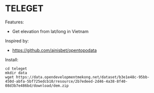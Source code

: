 # TELEGET

Features:
- Get elevation from lat/long in Vietnam

Inspired by:
- https://github.com/ajnisbet/opentopodata

Install:
```
cd teleget
mkdir data
wget https://data.opendevelopmentmekong.net/dataset/b3e1e48c-95bb-450d-abfa-5bf725edcb10/resource/2b7edeed-2d46-4a38-8f40-08d3b7e486bd/download/dem.zip
```
